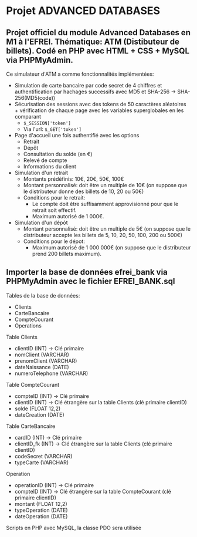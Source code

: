# Projet ADVANCED DATABASES

## Projet officiel du module Advanced Databases en M1 à l'EFREI. Thématique: ATM (Distibuteur de billets). Codé en PHP avec HTML + CSS + MySQL via PHPMyAdmin.

Ce simulateur d'ATM a comme fonctionnalités implémentées:
* Simulation de carte bancaire par code secret de 4 chiffres et authentification par hachages successifs avec MD5 et SHA-256 -> SHA-256(MD5(code))
* Sécurisation des sessions avec des tokens de 50 caractères aléatoires + vérification de chaque page avec les variables superglobales en les comparant
  * ` $_SESSION['token'] `
  * Via l'url: ` $_GET['token'] ` 
* Page d'accueil une fois authentifié avec les options
  * Retrait
  * Dépôt
  * Consultation du solde (en €)
  * Relevé de compte
  * Informations du client
* Simulation d'un retrait
  * Montants prédéfinis: 10€, 20€, 50€, 100€
  * Montant personnalisé: doit être un multiple de 10€ (on suppose que le distributeur donne des billets de 10, 20 ou 50€)
  * Conditions pour le retrait: 
    * Le compte doit être suffisamment approvisionné pour que le retrait soit effectif.
    * Maximum autorisé de 1 000€.
* Simulation d'un dépôt
  * Montant personnalisé: doit être un multiple de 5€ (on suppose que le distributeur accepte les billets de 5, 10, 20, 50, 100, 200 ou 500€)
  * Conditions pour le dépot: 
    * Maximum autorisé de 1 000 000€ (on suppose que le distributeur prend 200 billets maximum).

## Importer la base de données efrei_bank via PHPMyAdmin avec le fichier EFREI_BANK.sql

Tables de la base de données:
- Clients 
- CarteBancaire
- CompteCourant
- Operations

Table Clients
- clientID (INT) -> Clé primaire
- nomClient (VARCHAR)
- prenomClient (VARCHAR)
- dateNaissance (DATE)
- numeroTelephone (VARCHAR)

Table CompteCourant
- compteID (INT) -> Clé primaire
- clientID (INT) -> Clé étrangère sur la table Clients (clé primaire clientID)
- solde (FLOAT 12,2)
- dateCreation (DATE)

Table CarteBancaire
- cardID (INT) -> Clé primaire
- clientID_fk (INT) -> Clé étrangère sur la table Clients (clé primaire clientID)
- codeSecret (VARCHAR)
- typeCarte (VARCHAR)

Operation
- operationID (INT) -> Clé primaire
- compteID (INT) -> Clé étrangère sur la table CompteCourant (clé primaire clientID)
- montant (FLOAT 12,2)
- typeOperation (DATE)
- dateOperation (DATE)

Scripts en PHP avec MySQL, la classe PDO sera utilisée